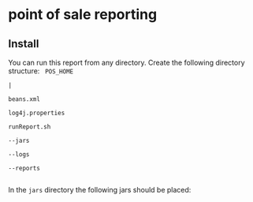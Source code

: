 # point of sale reporting

## Install

You can run this report from any directory.  Create the following directory structure:
<code>
POS_HOME  
	|  
	beans.xml  
	log4j.properties  
	runReport.sh  
	--jars  
	--logs  
	--reports  
</code>

In the `jars` directory the following jars should be placed:

